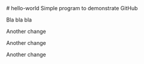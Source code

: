 <html>
# hello-world
Simple program to demonstrate GitHub
<p>Bla bla bla</>
<p>Another change</p>
<p>Another change</p>
<p>Another change</p>
</html>
